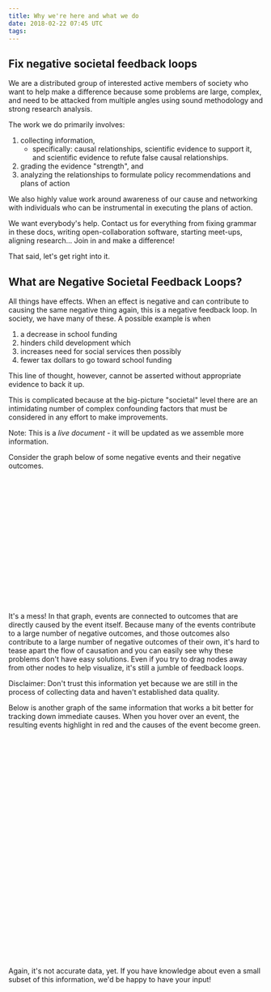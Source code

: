 ```yaml
---
title: Why we're here and what we do
date: 2018-02-22 07:45 UTC
tags:
---
```


## Fix negative societal feedback loops

We are a distributed group of interested active members of society who want to help
make a difference because some problems are large, complex, and need to be attacked
from multiple angles using sound methodology and strong research analysis.

The work we do primarily involves:

   1. collecting information,
       * specifically: causal relationships, scientific evidence to support it,
         and scientific evidence to refute false causal relationships.
   2. grading the evidence "strength", and
   3. analyzing the relationships to formulate policy recommendations and plans
      of action

We also highly value work around awareness of our cause and networking with individuals
who can be instrumental in executing the plans of action.

We want everybody's help.  Contact us for everything from fixing grammar in these docs,
writing open-collaboration software, starting meet-ups, aligning research... Join
in and make a difference!

That said, let's get right into it.

## What are Negative Societal Feedback Loops?

All things have effects.  When an effect is negative and can contribute to causing
the same negative thing again, this is a negative feedback loop.  In society, we
have many of these.  A possible example is when

  1. a decrease in school funding
  2. hinders child development which
  2. increases need for social services then possibly
  3. fewer tax dollars to go toward school funding

This line of thought, however, cannot be asserted without appropriate evidence
to back it up.

This is complicated because at the big-picture "societal" level there are an intimidating
number of complex confounding factors that must be considered in any effort to
make improvements.


<div class="emphasis">
Note: This is a <em>live document</em> - it will be updated as we assemble more information.
</div>

Consider the graph below of some negative events and their negative outcomes.

<svg id="map1" width="800" height="400"></svg>

It's a mess! In that graph, events are connected to outcomes that are directly caused by the
event itself. Because many of the events contribute to a large number of
negative outcomes, and those outcomes also contribute to a large number of
negative outcomes of their own, it's hard to tease apart the flow of causation
and you can easily see why these problems don't have easy solutions. Even if you try to
drag nodes away from other nodes to help visualize, it's still a jumble of feedback loops.

<div class="emphasis">
Disclaimer: Don't trust this information yet because we are still in the process of collecting
data and haven't established data quality.
</div>

Below is another graph of the same information that works a bit better for
tracking down immediate causes.  When you hover over an event, the resulting events
highlight in red and the causes of the event become green.

<div style="text-align: center;"><svg id="map2" width="800" height="700"></svg></div>

Again, it's not accurate data, yet.  If you have knowledge about even a small subset of this
information, we'd be happy to have your input!


<style>
  #map1 .links line {
    stroke: #999;
    stroke-opacity: 0.6;
  }

  #map1 .nodes circle {
    stroke: #fff;
    stroke-width: 1.5px;
  }

  #map1 text {
    font-size: 10px;
  }

  #map2 .node {
    font: 300 11px "Helvetica Neue", Helvetica, Arial, sans-serif;
    fill: #777;
  }

  #map2 .node:hover {
    fill: #000;
  }

  #map2 .link {
    stroke: steelblue;
    stroke-opacity: 0.4;
    fill: none;
    pointer-events: none;
  }

  #map2 .node:hover,
  #map2 .node--source,
  #map2 .node--target {
    font-weight: 700;
    cursor: default;
  }

  #map2 .node--source {
    fill: #2ca02c;
  }

  #map2 .node--target {
    fill: #d62728;
  }

  #map2 .node--source.node--target {
    fill: #d62728;
  }

  #map2 .link--source,
  #map2 .link--target {
    stroke-opacity: 1;
    stroke-width: 2px;
  }

  #map2 .link--source {
    stroke: #d62728;
  }

  #map2 .link--target {
    stroke: #2ca02c;
  }

  #map2 .link--source.link--target {
    stroke: #d62728;
  }

  #map2 marker-end {
    opacity: 0;
  }

  #map2 .link--source marker-end,
  #map2 .link--target marker-end {
    opacity: 1;
    fill: inherit;
  }

  #map2 #arrow2 {
    fill: #d62728;
  }
</style>


<script type="text/javascript">
/*
```javascript
*/
  function dataCopy() {
    var data = {
      nodes: [
        { id: 'war_on_drugs', name: 'War on drugs' },
        { id: 'medication_access', name: 'Restricts access to medication' },
        { id: 'criminalizes_acceptable_behavior', name: 'Criminalizes common acceptable behavior' },
        { id: 'prevents_drug_awareness', name: 'Prevents drug "harm/safety" awareness' },
        { id: 'breaks_families_apart', name: 'Breaks families apart' },
        { id: 'increases_financial_burden', name: 'Increases financial burden' },
        { id: 'encourages_black_markets', name: 'Encourages black markets' },
        { id: 'increases_violence', name: 'Increases violence' },
        { id: 'hinders_child_development', name: 'Hinders child development' },
        { id: 'used_as_reason_for_war_on_drugs', name: 'Used as reason for War on Drugs' },
        { id: 'schools_defunded', name: 'Schools defunded' },
        { id: 'loss_of_community', name: 'Loss of Community' },
        { id: 'stereotypes_develop', name: 'Stereotypes and Biases Develop' },
        { id: 'biased_policing_and_police_distrust', name: 'Biased Policing and Police Distrust' },
        { id: 'us_vs_them', name: '"Us vs. them" attitude' },
        { id: 'fend_for_ourselves', name: '"Fend for ourselves" attitude' },
        { id: 'gangs_and_turf_wars', name: 'Gangs and Turf Wars emerge' },
        { id: 'increases_incarceration', name: 'Increases Incarceration' },
        { id: 'labeled_criminal', name: 'Lifelong labels "criminal" and "felon"' },
        { id: 'likely_recidivism', name: 'Increases recidivism likelihood' },
        { id: 'loss_of_voice', name: 'Loss of Voice (and Vote)' },
      ],
      links: [
        { source: 'war_on_drugs', target: 'medication_access', value: 100 },
        { source: 'war_on_drugs', target: 'criminalizes_acceptable_behavior', value: 100 },
        { source: 'war_on_drugs', target: 'prevents_drug_awareness', value: 100 },
        { source: 'medication_access', target: 'fend_for_ourselves', value: 1 },
        { source: 'medication_access', target: 'encourages_black_markets', value: 100 },
        { source: 'prevents_drug_awareness', target: 'breaks_families_apart', value: 1 },
        { source: 'breaks_families_apart', target: 'increases_financial_burden', value: 80 },
        { source: 'breaks_families_apart', target: 'hinders_child_development', value: 100 },
        { source: 'used_as_reason_for_war_on_drugs', target: 'war_on_drugs', value: 100 },
        { source: 'criminalizes_acceptable_behavior', target: 'encourages_black_markets', value: 100 },
        { source: 'criminalizes_acceptable_behavior', target: 'stereotypes_develop', value: 80 },
        { source: 'criminalizes_acceptable_behavior', target: 'increases_incarceration', value: 100 },
        { source: 'encourages_black_markets', target: 'increases_violence', value: 50 },
        { source: 'encourages_black_markets', target: 'gangs_and_turf_wars', value: 100 },
        { source: 'encourages_black_markets', target: 'fend_for_ourselves', value: 100 },
        { source: 'increases_financial_burden', target: 'hinders_child_development', value: 100 },
        { source: 'increases_financial_burden', target: 'breaks_families_apart', value: 1 },
        { source: 'increases_financial_burden', target: 'medication_access', value: 1 },
        { source: 'increases_violence', target: 'hinders_child_development', value: 100 },
        { source: 'increases_violence', target: 'used_as_reason_for_war_on_drugs', value: 1 },
        { source: 'increases_violence', target: 'loss_of_community', value: 1 },
        { source: 'increases_violence', target: 'stereotypes_develop', value: 80 },
        { source: 'increases_violence', target: 'increases_financial_burden', value: 80 },
        { source: 'hinders_child_development', target: 'schools_defunded', value: 1 },
        { source: 'hinders_child_development', target: 'stereotypes_develop', value: 1 },
        { source: 'schools_defunded', target: 'hinders_child_development', value: 100 },
        { source: 'stereotypes_develop', target: 'used_as_reason_for_war_on_drugs', value: 80 },
        { source: 'stereotypes_develop', target: 'biased_policing_and_police_distrust', value: 100 },
        { source: 'loss_of_community', target: 'us_vs_them', value: 100 },
        { source: 'loss_of_community', target: 'fend_for_ourselves', value: 100 },
        { source: 'loss_of_community', target: 'gangs_and_turf_wars', value: 1 },
        { source: 'fend_for_ourselves', target: 'us_vs_them', value: 100 },
        { source: 'us_vs_them', target: 'fend_for_ourselves', value: 100 },
        { source: 'us_vs_them', target: 'biased_policing_and_police_distrust', value: 100 },
        { source: 'biased_policing_and_police_distrust', target: 'us_vs_them', value: 100 },
        { source: 'biased_policing_and_police_distrust', target: 'increases_violence', value: 100 },
        { source: 'gangs_and_turf_wars', target: 'used_as_reason_for_war_on_drugs', value: 1 },
        { source: 'gangs_and_turf_wars', target: 'fend_for_ourselves', value: 80 },
        { source: 'gangs_and_turf_wars', target: 'stereotypes_develop', value: 100 },
        { source: 'gangs_and_turf_wars', target: 'increases_violence', value: 100 },
        { source: 'increases_incarceration', target: 'labeled_criminal', value: 100 },
        { source: 'increases_incarceration', target: 'likely_recidivism', value: 100 },
        { source: 'increases_incarceration', target: 'loss_of_voice', value: 100 },
        { source: 'increases_incarceration', target: 'increases_financial_burden', value: 100 },
        { source: 'increases_incarceration', target: 'increases_violence', value: 100 },
        { source: 'labeled_criminal', target: 'used_as_reason_for_war_on_drugs', value: 100 },
        { source: 'labeled_criminal', target: 'stereotypes_develop', value: 100 },
        { source: 'labeled_criminal', target: 'increases_financial_burden', value: 100 },
        { source: 'likely_recidivism', target: 'used_as_reason_for_war_on_drugs', value: 1 },
        { source: 'likely_recidivism', target: 'stereotypes_develop', value: 1 },
        { source: 'likely_recidivism', target: 'breaks_families_apart', value: 10 },
      ]
    }

    return JSON.parse(JSON.stringify(data))
  }

  // Map #1
  ;(() => {
    var data = dataCopy()
    var svg = d3.select('svg#map1')
    var width = +svg.attr('width')
    var height = +svg.attr('height')
    var color = d3.scaleOrdinal(d3.schemeCategory20);

    var defs = svg.append('defs');
    defs.append('svg:marker')
      .attr('id', 'arrowGray')
      .attr('viewBox', '0 0 10 10')
      .attr('refX', '10')
      .attr('refY', '5')
      .attr('markerUnits', 'strokeWidth')
      .attr('markerWidth', '7')
      .attr('markerHeight', '3')
      .attr('orient', 'auto')
      .append('svg:path')
      .attr('d', 'M 0 0 L 10 5 L 0 10 z')
      .attr('fill', 'rgba(0,0,0,0)');

    var simulation = d3.forceSimulation()
      .force('link', d3.forceLink()
        .id(d => d.id)
        .strength(d => Math.sqrt((d.value + 10) / 10000))
        .distance(d => 100)
      )
      .force('charge', d3.forceManyBody())
      .force('center', d3.forceCenter(width / 2, height / 2));

    var link = svg.append('g')
      .attr('class', 'links')
      .selectAll('line')
      .data(data.links)
      .enter().append('line')
      .attr('marker-end', 'url(#arrowGray)')
      .attr('stroke-width', function(d) { return Math.sqrt(d.value / 10); });

    var node = svg.selectAll('.node')
      .data(data.nodes)
      .enter().append('g')
      .attr('class', 'nodes')
      // .attr('transform', d => "translate(" + d.x + "px," + d.y + "px)")
      .call(d3.drag()
        .on('start', dragstarted)
        .on('drag', dragged)
        .on('end', dragended)
      )

    node.append('circle')
      .attr('r', 9)
      .attr('fill', function(d) { return color(d.group); })


    node.append("text")
      .attr("dx", 10)
      .attr("dy", ".35em")
      .text(function(d) { return d.name })

    node.append('title')
      .text(function(d) { return d.name; });

    simulation
      .nodes(data.nodes)
      .on('tick', ticked);

    simulation.force('link')
      .links(data.links);

    function ticked() {
      link
        .attr('x1', d => d.source.x)
        .attr('y1', d => d.source.y)
        .attr('x2', d => d.target.x)
        .attr('y2', d => d.target.y)

      node
        .attr('transform', d => "translate(" + parseFloat(d.x.toFixed(4)) + ", " + parseFloat(d.y.toFixed(4)) + ")")
    }

    function dragstarted(d) {
      if (!d3.event.active) simulation.alphaTarget(0.3).restart();
      d.fx = d.x;
      d.fy = d.y;
    }

    function dragged(d) {
      d.fx = d3.event.x;
      d.fy = d3.event.y;
    }

    function dragended(d) {
      if (!d3.event.active) simulation.alphaTarget(0);
      d.fx = null;
      d.fy = null;
    }
  })()

  // Map #2
  ;(() => {
    var data = dataCopy()
    var diameter = 760,
    radius = diameter / 2,
    innerRadius = radius - 200;

    var cluster = d3.cluster()
      .size([360, innerRadius]);

    var svg = d3.select('svg#map2')
      .attr('width', diameter)
      .attr('height', diameter)
      .append('g')
      .attr('transform', 'translate(' + radius + ',' + radius + ')')

    var defs = svg.append('defs');
    defs.append('svg:marker')
      .attr('id', 'arrow2')
      .attr('viewBox', '0 0 10 10')
      .attr('refX', '10')
      .attr('refY', '5')
      .attr('markerUnits', 'strokeWidth')
      .attr('markerWidth', '10')
      .attr('markerHeight', '5')
      .attr('orient', 'auto')
      .append('svg:path')
      .attr('d', 'M 0 0 L 10 5 L 0 10 z')

    var link = svg.append('g').selectAll('.link')
    var node = svg.append('g').selectAll('.node')

    var rootObj = { parent: null }
    var idsToNodes = data.nodes.reduce((acc,n) => {
      acc[n.id] = {
        id: n.id, parent: rootObj //, childIds: data.links.filter(l => l.source === n.id).map(l => l.target)}
      }
      return acc
    }, {})
    rootObj.children = data.nodes.map(n => idsToNodes[n.id])

    var root = d3.hierarchy(rootObj)
      .sum(d => d.size)

    cluster(root)

    var nodes = root.children
    idsToNodes = data.nodes.reduce((acc, n) => {
      acc[n.id] = nodes.find(c => n.id === c.data.id)
      return acc
    }, {})
    var links = data.links.map((d) => {
      var source = idsToNodes[d.source]
      var target = idsToNodes[d.target]
      if (source === undefined) {
        throw "could not find source"
      }
      if (target === undefined) {
        throw "could not find target"
      }
      var result = [source, {x: (source.x + target.x) / 2, y: Math.abs(source.x - target.x) / 16}, target] //.concat(data.links.filter(l => l.source === d.source).map(l => idsToNodes[l.target]))
      // result.push(target)
      result.source = source
      result.target = target
      return result
    })

    link = link
      .data(links)
      .enter().append('path')
        .attr('class', 'link')
        .attr('d', (d) => {
          var n = d[1].y / 180
          n = Math.sqrt(n) * 3
          var line = d3.radialLine()
            .curve(d3.curveBundle.beta(n))
            .radius(d => d.y)
            .angle(d => d.x / 180 * Math.PI)
          return line(d)
        })
        .attr('data-name', d => d.source.data.id + '--' + d.target.data.id)


    node = node
      .data(root.leaves())
      .enter().append('text')
        .attr('class', 'node')
        .attr('dy', '0.31em')
        .attr('transform', function(d) { return 'rotate(' + (d.x - 90) + ')translate(' + (d.y + 8) + ',0)' + (d.x < 180 ? '' : 'rotate(180)'); })
        .attr('text-anchor', function(d) { return d.x < 180 ? 'start' : 'end'; })
        .text(function(d) { return data.nodes.find(n => n.id === d.data.id).name; })
        .on('mouseover', mouseovered)
        .on('mouseout', mouseouted);

    function bidirectional(source, target) {
      return !!data.links.find((l) => {
        return l.source === source.data.id && l.target === target.data.id
      }) && data.links.find((l) => {
        return l.source === target.data.id && l.target === source.data.id
      })
    }

    function mouseovered(d) {
      node
        .each(function(n) { n.target = n.source = false; });

      link
        .classed("link--target", function(l) {
          if (l.target === d) {
            return l.source.source = true
          }
          if (l.source === d && bidirectional(l.target, d)) {
            return true
          }
        })
        .classed("link--source", function(l) {
          if (l.source === d) {
            return l.target.target = true
          }
          if (l.target === d && bidirectional(l.source, d)) {
            return true
          }
        })
        .attr('marker-end', (l) => {
          return (l.source === d) ? 'url(#arrow2)' : ''
        })
        .filter(function(l) { return l.target === d || l.source === d; })
        .raise();

      node
        .classed("node--target", function(n) { return n.target; })
        .classed("node--source", function(n) { return n.source; });
    }

    function mouseouted(d) {
      link
        .classed("link--target", false)
        .classed("link--source", false)
        .attr('marker-end', '')

      node
        .classed("node--target", false)
        .classed("node--source", false);
    }
  })()
/*
```
*/
</script>

<script>
  // Because I'm the last person remaining who prefers it this way.
  // It has nothing to do with typewriters at this point, I just like it better.
  Array.from(document.getElementsByTagName('p')).forEach(p => p.innerHTML = p.innerHTML.replace(/([\.|\!|\?])/g, '$1&nbsp; '))
</script>

